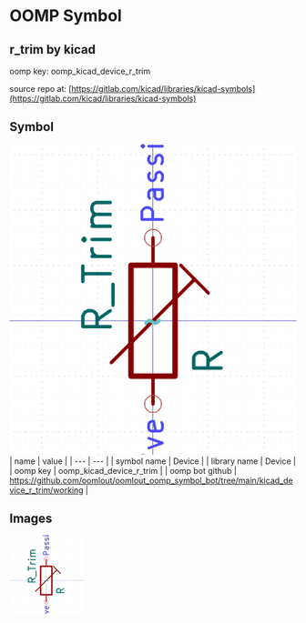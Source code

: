 # OOMP Symbol  
## r_trim  by kicad  
  
oomp key: oomp_kicad_device_r_trim  
  
source repo at: [https://gitlab.com/kicad/libraries/kicad-symbols](https://gitlab.com/kicad/libraries/kicad-symbols)  
## Symbol  
  
[![working.png](working_600.png)](working.png)  
| name | value | 
| --- | --- | 
| symbol name | Device | 
| library name | Device | 
| oomp key | oomp_kicad_device_r_trim | 
| oomp bot github | https://github.com/oomlout/oomlout_oomp_symbol_bot/tree/main/kicad_device_r_trim/working | 
## Images  
  
[![working.png](working_140.png)](working.png)  

